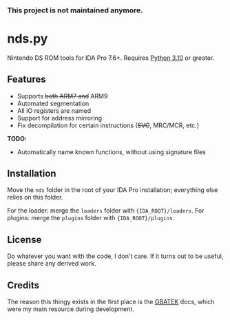 ### This project is not maintained anymore.

# nds.py

Nintendo DS ROM tools for IDA Pro 7.6+. Requires [Python 3.10](https://www.python.org/downloads/release/python-3100/) or greater.

## Features

- Supports ~~both ARM7 and~~ ARM9
- Automated segmentation
- All IO registers are named
- Support for address mirroring
- Fix decompilation for certain instructions (~~SVC~~, MRC/MCR, etc.)

**TODO:**

- Automatically name known functions, without using signature files

## Installation

Move the `nds` folder in the root of your IDA Pro installation; everything else relies on this folder.

For the loader: merge the `loaders` folder with `{IDA_ROOT}/loaders`.
For plugins: merge the `plugins` folder with `{IDA_ROOT}/plugins`.

## License

Do whatever you want with the code, I don't care. If it turns out to be useful, please share any derived work.

## Credits

The reason this thingy exists in the first place is the [GBATEK](https://www.problemkaputt.de/gbatek.htm) docs, which were my main resource during development.
